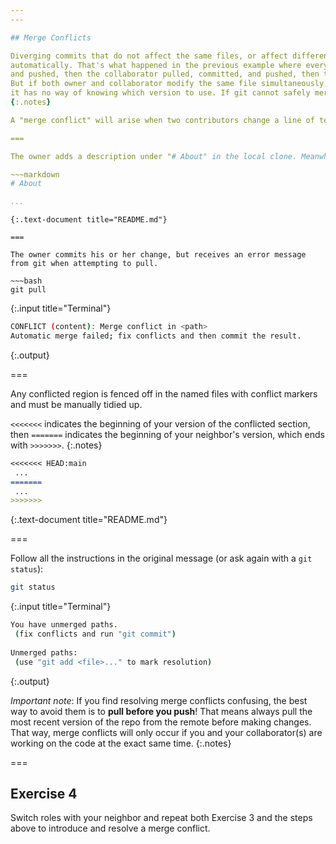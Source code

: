 ```yaml
---
---

## Merge Conflicts

Diverging commits that do not affect the same files, or affect different lines within a file, can usually be merged
automatically. That's what happened in the previous example where everything happened in sequence. First, the owner committed
and pushed, then the collaborator pulled, committed, and pushed, then the owner pulled again. 
But if both owner and collaborator modify the same file simultaneously, git cannot safely merge the commits because 
it has no way of knowing which version to use. If git cannot safely merge commits, it guides you through conflict resolution.
{:.notes}

A "merge conflict" will arise when two contributors change a line of text. For example, if you both add a project description.

===

The owner adds a description under "# About" in the local clone. Meanwhile the collaborator adds a description under "# About" using the GitHub editor in the owner's repository.

~~~markdown
# About

...
```

~~~
{:.text-document title="README.md"}

===

The owner commits his or her change, but receives an error message from git when attempting to pull.

~~~bash
git pull
~~~
{:.input title="Terminal"}
~~~bash
CONFLICT (content): Merge conflict in <path>
Automatic merge failed; fix conflicts and then commit the result.
~~~
{:.output}

===

Any conflicted region is fenced off in the named files with conflict markers 
and must be manually tidied up.

`<<<<<<<` indicates the beginning of your version of the conflicted section,
then `=======` indicates the beginning of your neighbor's version, which ends
with `>>>>>>>`.
{:.notes}

~~~markdown
<<<<<<< HEAD:main
 ...
=======
 ...
>>>>>>>
~~~
{:.text-document title="README.md"}

===

Follow all the instructions in the original message (or ask again with a 
`git status`):

~~~bash
git status
~~~
{:.input title="Terminal"}
~~~bash
You have unmerged paths.
 (fix conflicts and run "git commit")
 
Unmerged paths:
 (use "git add <file>..." to mark resolution)
~~~
{:.output}

*Important note*: If you find resolving merge conflicts confusing, the best way to avoid them is to **pull before you push**!
That means always pull the most recent version of the repo from the remote before making changes. 
That way, merge conflicts will only occur if you and your collaborator(s) are working on the code at the exact same time.
{:.notes}

===

## Exercise 4

Switch roles with your neighbor and repeat both Exercise 3 and the steps above to
introduce and resolve a merge conflict.
